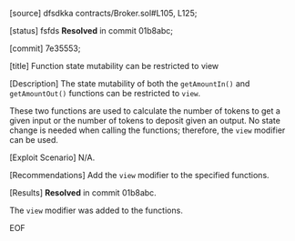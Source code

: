 [source]
dfsdkka
contracts/Broker.sol#L105, L125;

[status]
fsfds
**Resolved** in commit 01b8abc;

[commit]
7e35553;

[title]
Function state mutability can be restricted to view

[Description]
The state mutability of both the `getAmountIn()` and `getAmountOut()` functions can be restricted to `view`.

These two functions are used to calculate the number of tokens to get a given input or the number of tokens to deposit given an output. No state change is needed when calling the functions; therefore, the `view` modifier can be used.

[Exploit Scenario]
N/A. 

[Recommendations]
Add the `view` modifier to the specified functions.

[Results]
**Resolved** in commit 01b8abc.

The `view` modifier was added to the functions.

EOF